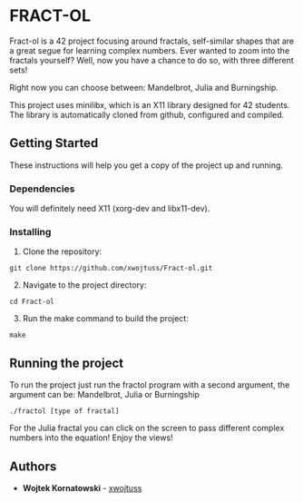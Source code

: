# FRACT-OL

Fract-ol is a 42 project focusing around fractals, self-similar shapes that are a great segue for learning complex numbers. Ever wanted to zoom into the fractals yourself? Well, now you have a chance to do so, with three different sets!

Right now you can choose between: Mandelbrot, Julia and Burningship.

This project uses minilibx, which is an X11 library designed for 42 students. The library is automatically cloned from github, configured and compiled.

## Getting Started

These instructions will help you get a copy of the project up and running.

### Dependencies

You will definitely need X11 (xorg-dev and libx11-dev).

### Installing

1. Clone the repository:
```
git clone https://github.com/xwojtuss/Fract-ol.git
```

2. Navigate to the project directory:
```
cd Fract-ol
```

3. Run the make command to build the project:
```
make
```

## Running the project

To run the project just run the fractol program with a second argument, the argument can be: Mandelbrot, Julia or Burningship
```
./fractol [type of fractal]
```
For the Julia fractal you can click on the screen to pass different complex numbers into the equation!
Enjoy the views!

## Authors

* **Wojtek Kornatowski** - [xwojtuss](https://github.com/xwojtuss)
